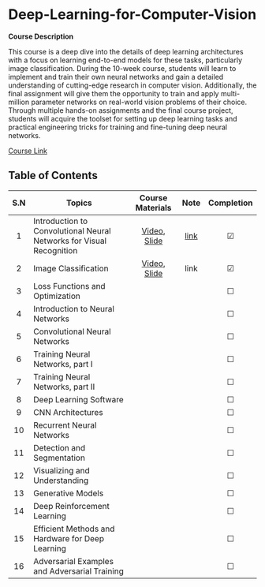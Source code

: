 # Deep-Learning-for-Computer-Vision

**Course Description**

This course is a deep dive into the details of deep learning architectures with a focus on learning end-to-end models for these tasks, particularly image classification. During the 10-week course, students will learn to implement and train their own neural networks and gain a detailed understanding of cutting-edge research in computer vision. Additionally, the final assignment will give them the opportunity to train and apply multi-million parameter networks on real-world vision problems of their choice. Through multiple hands-on assignments and the final course project, students will acquire the toolset for setting up deep learning tasks and practical engineering tricks for training and fine-tuning deep neural networks.

[Course Link](http://cs231n.stanford.edu/)

## Table of Contents
| S.N | Topics | Course Materials | Note | Completion |
| :--: | ---- | :--: | :--: | :--: |
| 1 | Introduction to Convolutional Neural Networks for Visual Recognition | [Video](https://www.youtube.com/watch?v=vT1JzLTH4G4&list=PL3FW7Lu3i5JvHM8ljYj-zLfQRF3EO8sYv), [Slide](http://cs231n.stanford.edu/slides/2017/cs231n_2017_lecture1.pdf) | [link](./01-Introduction/Introduction.md) | &#x2611; |
| 2 | Image Classification | [Video](https://www.youtube.com/watch?v=OoUX-nOEjG0&list=PL3FW7Lu3i5JvHM8ljYj-zLfQRF3EO8sYv), [Slide](http://cs231n.stanford.edu/slides/2017/cs231n_2017_lecture2.pdf) | link | &#x2611; |
| 3 | Loss Functions and Optimization |  |  | &#x2610;<br> |
| 4 | Introduction to Neural Networks |  |  | &#x2610; |
| 5 | Convolutional Neural Networks |  |  | &#x2610; |
| 6 | Training Neural Networks, part I |  |  | &#x2610; |
| 7 | Training Neural Networks, part II |  |  | &#x2610; |
| 8 | Deep Learning Software |  |  | &#x2610; |
| 9 | CNN Architectures |  |  | &#x2610; |
| 10 | Recurrent Neural Networks |  |  | &#x2610; |
| 11 | Detection and Segmentation |  |  | &#x2610; |
| 12 | Visualizing and Understanding |  |  | &#x2610; |
| 13 | Generative Models |  |  | &#x2610; |
| 14 | Deep Reinforcement Learning |  |  | &#x2610; |
| 15 | Efficient Methods and Hardware for Deep Learning |  |  | &#x2610; |
| 16 | Adversarial Examples and Adversarial Training |  |  | &#x2610; |


